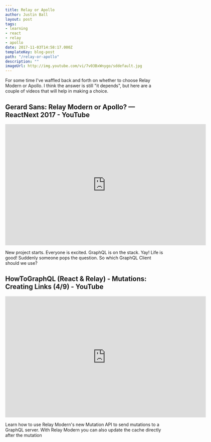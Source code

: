 ```yaml
---
title: Relay or Apollo
author: Justin Ball
layout: post
tags:
- learning
- react
- relay
- apollo
date: 2017-11-03T14:58:17.000Z
templateKey: blog-post
path: "/relay-or-apollo"
description: ""
imageUrl: http://img.youtube.com/vi/7v03BxWnygo/sddefault.jpg
---
```

For some time I've waffled back and forth on whether to choose Relay Modern or Apollo. I think the answer is still "it depends", but here are a couple of videos that will help in making a choice.
<div class="youtube-videos video-responsive">
  <div id="7v03BxWnygo" class="youtube-video">
    <h2 class="youtube-title">Gerard Sans: Relay Modern or Apollo? — ReactNext 2017 - YouTube</h2>
    <iframe src="https://www.youtube.com/embed/7v03BxWnygo" frameborder="0" width="640" height="385" allowfullscreen>
      <p>Your browser does not support iframes.</p>
    </iframe>
    <p class="youtube-description">New project starts. Everyone is excited. GraphQL is on the stack. Yay! Life is good! Suddenly someone pops the question. So which GraphQL Client should we use?</p>
  </div>
  <div id="eIsctkVmq4Y" class="youtube-video">
    <h2 class="youtube-title">HowToGraphQL (React & Relay) - Mutations: Creating Links (4/9) - YouTube</h2>
    <iframe src="https://www.youtube.com/embed/eIsctkVmq4Y" frameborder="0" width="640" height="385" allowfullscreen>
      <p>Your browser does not support iframes.</p>
    </iframe>
    <p class="youtube-description">Learn how to use Relay Modern's new Mutation API to send mutations to a GraphQL server. With Relay Modern you can also update the cache directly after the mutation</p>
  </div>
</div>